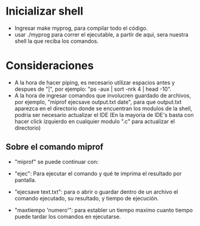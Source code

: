 # Inicializar shell

- Ingresar make myprog, para compilar todo el código.
- usar ./myprog para correr el ejecutable, a partir de aqui, sera nuestra shell la que reciba los comandos.

# Consideraciones
- A la hora de hacer piping, es necesario utilizar espacios antes y despues de "|", por ejemplo: "ps -aux | sort -nrk 4 | head -10".
- A la hora de ingresar comandos que involucren guardado de archivos, por ejemplo, "miprof ejecsave output.txt date", para que output.txt aparezca en el directorio
donde se encuentran los modulos de la shell, podria ser necesario actualizar el IDE (En la mayoria de IDE's basta con hacer click izquierdo en cualquier modulo ".c" para actualizar el directorio) 
  
## Sobre el comando miprof

- "miprof" se puede continuar con:

- "ejec": Para ejecutar el comando y qué te imprima el resultado por pantalla.

- "ejecsave text.txt": para o abrir o guardar dentro de un archivo el comando ejecutado, su resultado, y tiempo de ejecución.

- "maxtiempo 'numero'": para establer un tiempo maxímo cuanto tiempo puede tardar los comandos en ejecutarse.
